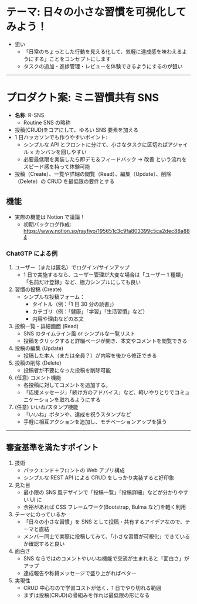 # テーマ: 日々の小さな習慣を可視化してみよう！

- 狙い
  - 「日常のちょっとした行動を見える化して、気軽に達成感を味わえるようにする」ことをコンセプトにします
  - タスクの追加・進捗管理・レビューを体験できるようにするのが狙い

---

# プロダクト案: ミニ習慣共有 SNS

- **名称**: R-SNS
  - Routine SNS の略称
- 投稿(CRUD)をコアにして、ゆるい SNS 要素を加える
- 1 日ハッカソンでも作りやすいポイント:
  - シンプルな API とフロントに分けて、小さなタスクに区切ればアジャイル × カンバンを回しやすい
  - 必要最低限を実装したら即デモ＆フィードバック → 改善 という流れをスピード感を持って体験可能
- 投稿（Create）、一覧や詳細の閲覧（Read）、編集（Update）、削除（Delete）の CRUD を最低限の要件とする

## 機能

- 実際の機能は Notion で議論！
  - 初期バックログ作成: https://www.notion.so/rayfiyo/195651c3c9fa803399c5ca2dec88a884

### ChatGTP による例

1. ユーザー（または匿名）でログイン/サインアップ
   - 1 日で実施するなら、ユーザー管理が大変な場合は「ユーザー 1 種類」「名前だけ登録」など、極力シンプルにしても良い
2. 習慣の投稿 (Create)
   - シンプルな投稿フォーム：
     - タイトル（例：「1 日 30 分の読書」）
     - カテゴリ（例：「健康」「学習」「生活習慣」など）
     - 内容や理由などの本文
3. 投稿一覧・詳細画面 (Read)
   - SNS のタイムライン風 or シンプルな一覧リスト
   - 投稿をクリックすると詳細ページが開き、本文やコメントを閲覧できる
4. 投稿の編集 (Update)
   - 投稿した本人（または全員？）が内容を後から修正できる
5. 投稿の削除 (Delete)
   - 投稿者が不要になった投稿を削除可能
6. (任意) コメント機能
   - 各投稿に対してコメントを追加する。
   - 「応援メッセージ」「続け方のアドバイス」など、軽いやりとりでコミュニケーションを取れるようにする
7. (任意) いいね/スタンプ機能
   - 「いいね」ボタンや、達成を祝うスタンプなど
   - 手軽に相互アクションを追加し、モチベーションアップを狙う

---

## 審査基準を満たすポイント

1. 技術
   - バックエンド＋フロントの Web アプリ構成
   - シンプルな REST API による CRUD をしっかり実装すると好印象
2. 見た目
   - 最小限の SNS 風デザインで「投稿一覧」「投稿詳細」などが分かりやすい UI に
   - 余裕があれば CSS フレームワーク(Bootstrap, Bulma など)を軽く利用
3. テーマにのっているか
   - 「日々の小さな習慣」を SNS として投稿・共有するアイデアなので、テーマと直結
   - メンバー同士で実際に投稿してみて、「小さな習慣が可視化」できているか確認すると良い
4. 面白さ
   - SNS ならではのコメントやいいね機能で交流が生まれると「面白さ」がアップ
   - 達成報告や称賛メッセージで盛り上がればベター
5. 実現性
   - CRUD 中心なので学習コストが低く、1 日でやり切れる範囲
   - まずは投稿(CRUD)の骨組みを作れば最低限の形になる
